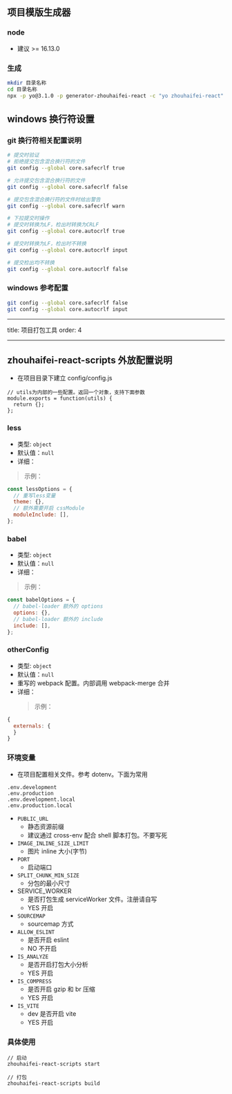 ## 项目模版生成器

### node

- 建议 >= 16.13.0

### 生成

```bash
mkdir 目录名称
cd 目录名称
npx -p yo@3.1.0 -p generator-zhouhaifei-react -c "yo zhouhaifei-react"
```

## windows 换行符设置

### git 换行符相关配置说明

```bash
# 提交时验证
# 拒绝提交包含混合换行符的文件
git config --global core.safecrlf true

# 允许提交包含混合换行符的文件
git config --global core.safecrlf false

# 提交包含混合换行符的文件时给出警告
git config --global core.safecrlf warn

# 下拉提交时操作
# 提交时转换为LF，检出时转换为CRLF
git config --global core.autocrlf true

# 提交时转换为LF，检出时不转换
git config --global core.autocrlf input

# 提交检出均不转换
git config --global core.autocrlf false
```

### windows 参考配置

```bash
git config --global core.safecrlf false
git config --global core.autocrlf input
```

---

title: 项目打包工具 order: 4

---

## zhouhaifei-react-scripts 外放配置说明

- 在项目目录下建立 config/config.js

```
// utils为内部的一些配置。返回一个对象，支持下面参数
module.exports = function(utils) {
  return {};
};
```

### less

- 类型: `object`
- 默认值：`null`
- 详细：

> 示例：

```js
const lessOptions = {
  // 重写less变量
  theme: {},
  // 额外需要开启 cssModule
  moduleInclude: [],
};
```

### babel

- 类型: `object`
- 默认值：`null`
- 详细：

> 示例：

```js
const babelOptions = {
  // babel-loader 额外的 options
  options: {},
  // babel-loader 额外的 include
  include: [],
};
```

### otherConfig

- 类型: `object`
- 默认值：`null`
- 重写的 webpack 配置。内部调用 webpack-merge 合并
- 详细：
  > 示例：

```js
{
  externals: {
  }
}
```

### 环境变量

- 在项目配置相关文件。参考 dotenv。下面为常用

```
.env.development
.env.production
.env.development.local
.env.production.local
```

- `PUBLIC_URL`
  - 静态资源前缀
  - 建议通过 cross-env 配合 shell 脚本打包。不要写死
- `IMAGE_INLINE_SIZE_LIMIT`
  - 图片 inline 大小(字节)
- `PORT`
  - 启动端口
- `SPLIT_CHUNK_MIN_SIZE`
  - 分包的最小尺寸
- SERVICE_WORKER
  - 是否打包生成 serviceWorker 文件。注册请自写
  - YES 开启
- `SOURCEMAP`
  - sourcemap 方式
- `ALLOW_ESLINT`
  - 是否开启 eslint
  - NO 不开启
- `IS_ANALYZE`
  - 是否开启打包大小分析
  - YES 开启
- `IS_COMPRESS`
  - 是否开启 gzip 和 br 压缩
  - YES 开启
- `IS_VITE`
  - dev 是否开启 vite
  - YES 开启

### 具体使用

```
// 启动
zhouhaifei-react-scripts start

// 打包
zhouhaifei-react-scripts build
```
